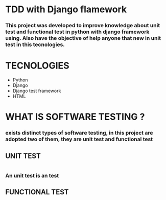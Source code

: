 # TDD with Django flamework

### This project was developed to improve knowledge about unit test and functional test in python with django framework using. Also have the objective of  help anyone that new in unit test in this tecnologies. 

# TECNOLOGIES
 - Python 
 - Django
 - Django test framework
 - HTML 

# WHAT IS SOFTWARE TESTING ?
### exists distinct types of software testing, in this project are adopted two of them, they are unit test and functional test

## UNIT TEST
#
### An unit test is an test 


## FUNCTIONAL TEST
